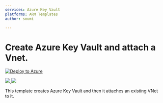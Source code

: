 ```yaml
---
services: Azure Key Vault
platforms: ARM Templates
author: soumi

---
```


# Create Azure Key Vault and attach a Vnet.

[![Deploy to Azure](https://azuredeploy.net/deploybutton.svg)](https://portal.azure.com/#create/Microsoft.Template/uri/?repository=https://github.com/souravind2ms/ARMTemplates/tree/master/KeyVaultVnetIntegration/KeyVaultVnetIntegration?ptmpl=azuredeploy.parameters.json)

<a href="https://portal.azure.com/#create/Microsoft.Template/uri/https%3A%2F%2Fraw.githubusercontent.com%2Fsouravind2ms%2FARMTemplates%2Fmaster%2FKeyVaultVnetIntegration%2FKeyVaultVnetIntegration%2Fazuredeploy.json+" target="_blank">
    <img src="http://azuredeploy.net/deploybutton.png"/>
</a>

<a href="http://armviz.io/#/?load=https%3A%2F%2Fraw.githubusercontent.com%2Fsouravind2ms%2FARMTemplates%2Ftree%2Fmaster%2FKeyVaultVnetIntegration%2FKeyVaultVnetIntegration%2Fazuredeploy.json" target="_blank">
    <img src="http://armviz.io/visualizebutton.png"/>
</a>

This template creates Azure Key Vault and then it attaches an existing VNet to it.